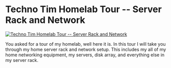 # Techno Tim Homelab Tour -- Server Rack and Network

[![Techno Tim Homelab Tour -- Server Rack and Network](http://img.youtube.com/vi/23jbcw_n20I/0.jpg)](https://www.youtube.com/watch?v=23jbcw_n20I "Techno Tim Homelab Tour -- Server Rack and Network")


You asked for a tour of my homelab, well here it is.  In this tour I will take you through my home server rack and network setup.  This includes my all of my home networking  equipment, my servers, disk array, and everything else in my server rack.

